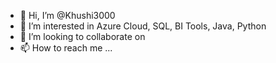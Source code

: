 - 👋 Hi, I’m @Khushi3000
- 👀 I’m interested in Azure Cloud, SQL, BI Tools, Java, Python
- 💞️ I’m looking to collaborate on 
- 📫 How to reach me ...

<!---
Khushi3000/Khushi3000 is a ✨ special ✨ repository because its `README.md` (this file) appears on your GitHub profile.
You can click the Preview link to take a look at your changes.
--->

